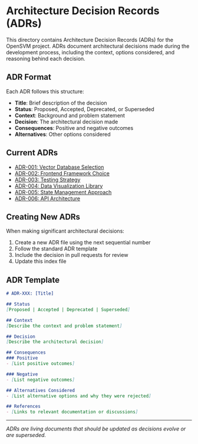 # Architecture Decision Records (ADRs)

This directory contains Architecture Decision Records (ADRs) for the OpenSVM project. ADRs document architectural decisions made during the development process, including the context, options considered, and reasoning behind each decision.

## ADR Format

Each ADR follows this structure:
- **Title**: Brief description of the decision
- **Status**: Proposed, Accepted, Deprecated, or Superseded
- **Context**: Background and problem statement
- **Decision**: The architectural decision made
- **Consequences**: Positive and negative outcomes
- **Alternatives**: Other options considered

## Current ADRs

- [ADR-001: Vector Database Selection](./001-vector-database-selection.md)
- [ADR-002: Frontend Framework Choice](./002-frontend-framework-choice.md)
- [ADR-003: Testing Strategy](./003-testing-strategy.md)
- [ADR-004: Data Visualization Library](./004-data-visualization-library.md)
- [ADR-005: State Management Approach](./005-state-management-approach.md)
- [ADR-006: API Architecture](./006-api-architecture.md)

## Creating New ADRs

When making significant architectural decisions:

1. Create a new ADR file using the next sequential number
2. Follow the standard ADR template
3. Include the decision in pull requests for review
4. Update this index file

## ADR Template

```markdown
# ADR-XXX: [Title]

## Status
[Proposed | Accepted | Deprecated | Superseded]

## Context
[Describe the context and problem statement]

## Decision
[Describe the architectural decision]

## Consequences
### Positive
- [List positive outcomes]

### Negative
- [List negative outcomes]

## Alternatives Considered
- [List alternative options and why they were rejected]

## References
- [Links to relevant documentation or discussions]
```

---

*ADRs are living documents that should be updated as decisions evolve or are superseded.*